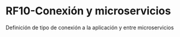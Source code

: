 # RF10-Conexión y microservicios


Definición de tipo de conexión a la aplicación y entre microservicios

















